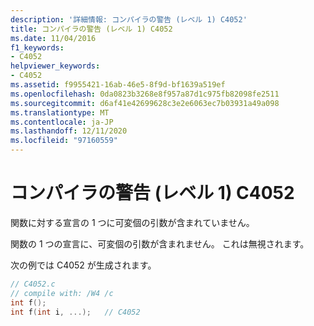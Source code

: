 ```yaml
---
description: '詳細情報: コンパイラの警告 (レベル 1) C4052'
title: コンパイラの警告 (レベル 1) C4052
ms.date: 11/04/2016
f1_keywords:
- C4052
helpviewer_keywords:
- C4052
ms.assetid: f9955421-16ab-46e5-8f9d-bf1639a519ef
ms.openlocfilehash: 0da0823b3268e8f957a87d1c975fb82098fe2511
ms.sourcegitcommit: d6af41e42699628c3e2e6063ec7b03931a49a098
ms.translationtype: MT
ms.contentlocale: ja-JP
ms.lasthandoff: 12/11/2020
ms.locfileid: "97160559"
---
```

# <a name="compiler-warning-level-1-c4052"></a>コンパイラの警告 (レベル 1) C4052

関数に対する宣言の 1 つに可変個の引数が含まれていません。

関数の 1 つの宣言に、可変個の引数が含まれません。 これは無視されます。

次の例では C4052 が生成されます。

```c
// C4052.c
// compile with: /W4 /c
int f();
int f(int i, ...);   // C4052
```
